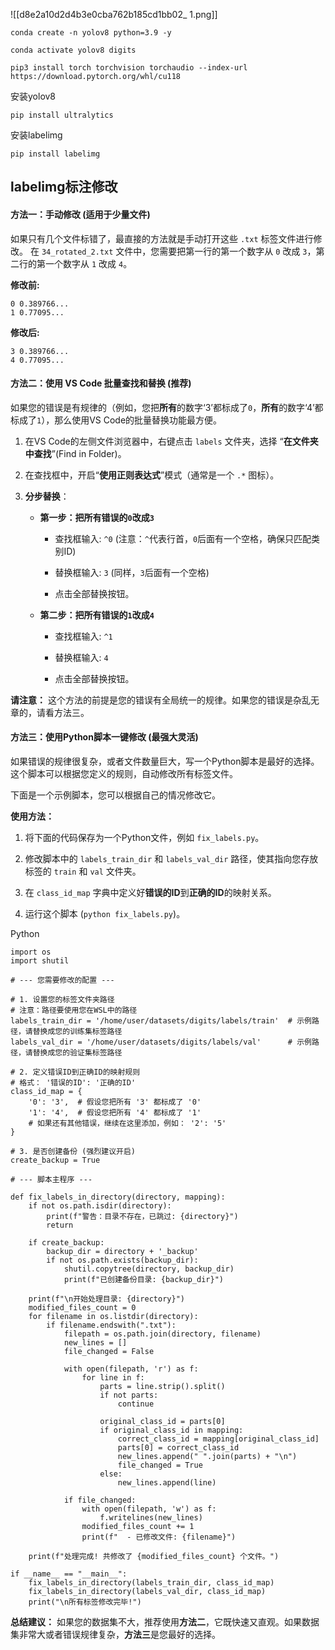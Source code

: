 ![[d8e2a10d2d4b3e0cba762b185cd1bb02_ 1.png]]

```
conda create -n yolov8 python=3.9 -y
```

```
conda activate yolov8 digits
```

```
pip3 install torch torchvision torchaudio --index-url https://download.pytorch.org/whl/cu118
```
安装yolov8
```
pip install ultralytics
```
安装labelimg
```
pip install labelimg
```

## labelimg标注修改
#### 方法一：手动修改 (适用于少量文件)

如果只有几个文件标错了，最直接的方法就是手动打开这些 `.txt` 标签文件进行修改。 在 `34_rotated_2.txt` 文件中，您需要把第一行的第一个数字从 `0` 改成 `3`，第二行的第一个数字从 `1` 改成 `4`。

**修改前:**

```
0 0.389766...
1 0.77095...
```

**修改后:**

```
3 0.389766...
4 0.77095...
```

#### 方法二：使用 VS Code 批量查找和替换 (推荐)

如果您的错误是有规律的（例如，您把**所有**的数字‘3’都标成了`0`，**所有**的数字‘4’都标成了`1`），那么使用VS Code的批量替换功能最方便。

1. 在VS Code的左侧文件浏览器中，右键点击 `labels` 文件夹，选择 “**在文件夹中查找**”(Find in Folder)。
    
2. 在查找框中，开启“**使用正则表达式**”模式（通常是一个 `.*` 图标）。
    
3. **分步替换**：
    
    - **第一步：把所有错误的`0`改成`3`**
        
        - 查找框输入: `^0` (注意：`^`代表行首，`0`后面有一个空格，确保只匹配类别ID)
            
        - 替换框输入: `3` (同样，`3`后面有一个空格)
            
        - 点击全部替换按钮。
            
    - **第二步：把所有错误的`1`改成`4`**
        
        - 查找框输入: `^1`
            
        - 替换框输入: `4`
            
        - 点击全部替换按钮。
            

**请注意：** 这个方法的前提是您的错误有全局统一的规律。如果您的错误是杂乱无章的，请看方法三。

#### 方法三：使用Python脚本一键修改 (最强大灵活)

如果错误的规律很复杂，或者文件数量巨大，写一个Python脚本是最好的选择。这个脚本可以根据您定义的规则，自动修改所有标签文件。

下面是一个示例脚本，您可以根据自己的情况修改它。

**使用方法：**

1. 将下面的代码保存为一个Python文件，例如 `fix_labels.py`。
    
2. 修改脚本中的 `labels_train_dir` 和 `labels_val_dir` 路径，使其指向您存放标签的 `train` 和 `val` 文件夹。
    
3. 在 `class_id_map` 字典中定义好**错误的ID**到**正确的ID**的映射关系。
    
4. 运行这个脚本 (`python fix_labels.py`)。
    

Python

```
import os
import shutil

# --- 您需要修改的配置 ---

# 1. 设置您的标签文件夹路径
# 注意：路径要使用您在WSL中的路径
labels_train_dir = '/home/user/datasets/digits/labels/train'  # 示例路径，请替换成您的训练集标签路径
labels_val_dir = '/home/user/datasets/digits/labels/val'      # 示例路径，请替换成您的验证集标签路径

# 2. 定义错误ID到正确ID的映射规则
# 格式： '错误的ID': '正确的ID'
class_id_map = {
    '0': '3',  # 假设您把所有 '3' 都标成了 '0'
    '1': '4',  # 假设您把所有 '4' 都标成了 '1'
    # 如果还有其他错误，继续在这里添加，例如： '2': '5'
}

# 3. 是否创建备份 (强烈建议开启)
create_backup = True

# --- 脚本主程序 ---

def fix_labels_in_directory(directory, mapping):
    if not os.path.isdir(directory):
        print(f"警告：目录不存在，已跳过: {directory}")
        return

    if create_backup:
        backup_dir = directory + '_backup'
        if not os.path.exists(backup_dir):
            shutil.copytree(directory, backup_dir)
            print(f"已创建备份目录: {backup_dir}")

    print(f"\n开始处理目录: {directory}")
    modified_files_count = 0
    for filename in os.listdir(directory):
        if filename.endswith(".txt"):
            filepath = os.path.join(directory, filename)
            new_lines = []
            file_changed = False
            
            with open(filepath, 'r') as f:
                for line in f:
                    parts = line.strip().split()
                    if not parts:
                        continue
                    
                    original_class_id = parts[0]
                    if original_class_id in mapping:
                        correct_class_id = mapping[original_class_id]
                        parts[0] = correct_class_id
                        new_lines.append(" ".join(parts) + "\n")
                        file_changed = True
                    else:
                        new_lines.append(line)
            
            if file_changed:
                with open(filepath, 'w') as f:
                    f.writelines(new_lines)
                modified_files_count += 1
                print(f"  - 已修改文件: {filename}")

    print(f"处理完成! 共修改了 {modified_files_count} 个文件。")

if __name__ == "__main__":
    fix_labels_in_directory(labels_train_dir, class_id_map)
    fix_labels_in_directory(labels_val_dir, class_id_map)
    print("\n所有标签修改完毕!")
```

**总结建议：** 如果您的数据集不大，推荐使用**方法二**，它既快速又直观。如果数据集非常大或者错误规律复杂，**方法三**是您最好的选择。